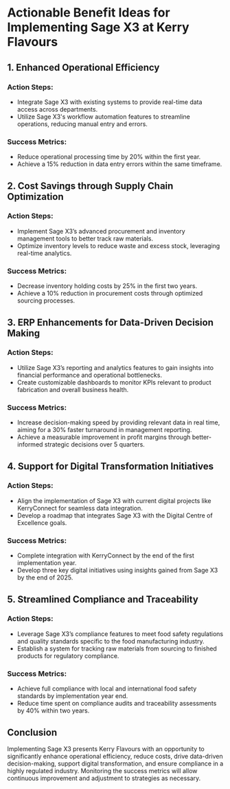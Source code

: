 # Actionable Benefit Ideas for Implementing Sage X3 at Kerry Flavours

## 1. Enhanced Operational Efficiency
### Action Steps:
- Integrate Sage X3 with existing systems to provide real-time data access across departments.
- Utilize Sage X3's workflow automation features to streamline operations, reducing manual entry and errors.
### Success Metrics:
- Reduce operational processing time by 20% within the first year.
- Achieve a 15% reduction in data entry errors within the same timeframe.

## 2. Cost Savings through Supply Chain Optimization
### Action Steps:
- Implement Sage X3’s advanced procurement and inventory management tools to better track raw materials.
- Optimize inventory levels to reduce waste and excess stock, leveraging real-time analytics.
### Success Metrics:
- Decrease inventory holding costs by 25% in the first two years.
- Achieve a 10% reduction in procurement costs through optimized sourcing processes.

## 3. ERP Enhancements for Data-Driven Decision Making
### Action Steps:
- Utilize Sage X3’s reporting and analytics features to gain insights into financial performance and operational bottlenecks.
- Create customizable dashboards to monitor KPIs relevant to product fabrication and overall business health.
### Success Metrics:
- Increase decision-making speed by providing relevant data in real time, aiming for a 30% faster turnaround in management reporting.
- Achieve a measurable improvement in profit margins through better-informed strategic decisions over 5 quarters.

## 4. Support for Digital Transformation Initiatives
### Action Steps:
- Align the implementation of Sage X3 with current digital projects like KerryConnect for seamless data integration.
- Develop a roadmap that integrates Sage X3 with the Digital Centre of Excellence goals.
### Success Metrics:
- Complete integration with KerryConnect by the end of the first implementation year.
- Develop three key digital initiatives using insights gained from Sage X3 by the end of 2025.

## 5. Streamlined Compliance and Traceability
### Action Steps:
- Leverage Sage X3’s compliance features to meet food safety regulations and quality standards specific to the food manufacturing industry.
- Establish a system for tracking raw materials from sourcing to finished products for regulatory compliance.
### Success Metrics:
- Achieve full compliance with local and international food safety standards by implementation year end.
- Reduce time spent on compliance audits and traceability assessments by 40% within two years.

## Conclusion
Implementing Sage X3 presents Kerry Flavours with an opportunity to significantly enhance operational efficiency, reduce costs, drive data-driven decision-making, support digital transformation, and ensure compliance in a highly regulated industry. Monitoring the success metrics will allow continuous improvement and adjustment to strategies as necessary.